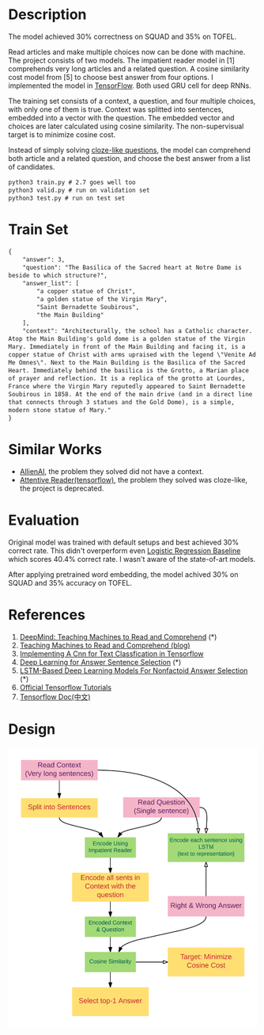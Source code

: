 # Description

The model achieved 30% correctness on SQUAD and 35% on TOFEL.

Read articles and make multiple choices now can be done with machine. The project consists of two models. The impatient reader model in [1] comprehends very long articles and a related question. A cosine similarity cost model from [5] to choose best answer from four options. I implemented the model in [TensorFlow](https://github.com/tensorflow/tensorflow). Both used GRU cell for deep RNNs.

The training set consists of a context, a question, and four multiple choices, with only one of them is true. Context was splitted into sentences, embedded into a vector with the question. The embedded vector and choices are later calculated using cosine similarity. The non-supervisual target is to minimize cosine cost.

Instead of simply solving [cloze-like questions](https://en.wikipedia.org/wiki/Cloze_test), the model can comprehend both article and a related question, and choose the best answer from a list of candidates.

```shell
python3 train.py # 2.7 goes well too
python3 valid.py # run on validation set
python3 test.py # run on test set
```
# Train Set

```
{
    "answer": 3, 
    "question": "The Basilica of the Sacred heart at Notre Dame is beside to which structure?", 
    "answer_list": [
        "a copper statue of Christ", 
        "a golden statue of the Virgin Mary", 
        "Saint Bernadette Soubirous", 
        "the Main Building"
    ], 
    "context": "Architecturally, the school has a Catholic character. Atop the Main Building's gold dome is a golden statue of the Virgin Mary. Immediately in front of the Main Building and facing it, is a copper statue of Christ with arms upraised with the legend \"Venite Ad Me Omnes\". Next to the Main Building is the Basilica of the Sacred Heart. Immediately behind the basilica is the Grotto, a Marian place of prayer and reflection. It is a replica of the grotto at Lourdes, France where the Virgin Mary reputedly appeared to Saint Bernadette Soubirous in 1858. At the end of the main drive (and in a direct line that connects through 3 statues and the Gold Dome), is a simple, modern stone statue of Mary."
}
```

# Similar Works

- [AllienAI](https://github.com/tambetm/allenAI), the problem they solved did not have a context.
- [Attentive Reader(tensorflow)](https://github.com/carpedm20/attentive-reader-tensorflow), the problem they solved was cloze-like, the project is deprecated.

# Evaluation

Original model was trained with default setups and best achieved 30% correct rate. This didn't overperform even [Logistic Regression Baseline](https://rajpurkar.github.io/SQuAD-explorer/) which scores 40.4% correct rate. I wasn't aware of the state-of-art models.

After applying pretrained word embedding, the model achived 30% on SQUAD and 35% accuracy on TOFEL.

# References

1. [DeepMind: Teaching Machines to Read and Comprehend](https://github.com/thomasmesnard/DeepMind-Teaching-Machines-to-Read-and-Comprehend) (*)
2. [Teaching Machines to Read and Comprehend (blog)](http://rsarxiv.github.io/2016/06/13/Teaching-Machines-to-Read-and-Comprehend-PaperWeekly/)
3. [Implementing A Cnn for Text Classfication in Tensorflow](http://www.wildml.com/2015/12/implementing-a-cnn-for-text-classification-in-tensorflow/)
4. [Deep Learning for Answer Sentence Selection](http://ttic.uchicago.edu/~haotang/speech/1412.1632v1.pdf) (*)
5. [LSTM-Based Deep Learning Models For Nonfactoid Answer Selection](https://arxiv.org/pdf/1511.04108v4.pdf) (*)
6. [Official Tensorflow Tutorials](https://www.tensorflow.org/versions/r0.12/tutorials/index.html)
7. [Tensorflow Doc(中文)](http://wiki.jikexueyuan.com/project/tensorflow-zh/get_started/basic_usage.html)

# Design

![Algorithm](./docs/tf_algorithm.png)
